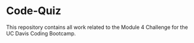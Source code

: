 # Code-Quiz
This repository contains all work related to the Module 4 Challenge for the UC Davis Coding Bootcamp.
